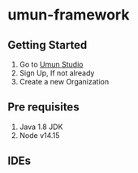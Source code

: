 # umun-framework

## Getting Started

1. Go to [Umun Studio](https://studio.umun.in)
2. Sign Up, If not already
3. Create a new Organization



## Pre requisites

1. Java 1.8 JDK
2. Node v14.15

## IDEs
